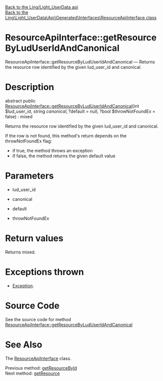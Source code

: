 [Back to the Ling/Light_UserData api](https://github.com/lingtalfi/Light_UserData/blob/master/doc/api/Ling/Light_UserData.md)<br>
[Back to the Ling\Light_UserData\Api\Generated\Interfaces\ResourceApiInterface class](https://github.com/lingtalfi/Light_UserData/blob/master/doc/api/Ling/Light_UserData/Api/Generated/Interfaces/ResourceApiInterface.md)


ResourceApiInterface::getResourceByLudUserIdAndCanonical
================



ResourceApiInterface::getResourceByLudUserIdAndCanonical — Returns the resource row identified by the given lud_user_id and canonical.




Description
================


abstract public [ResourceApiInterface::getResourceByLudUserIdAndCanonical](https://github.com/lingtalfi/Light_UserData/blob/master/doc/api/Ling/Light_UserData/Api/Generated/Interfaces/ResourceApiInterface/getResourceByLudUserIdAndCanonical.md)(int $lud_user_id, string $canonical, ?$default = null, ?bool $throwNotFoundEx = false) : mixed




Returns the resource row identified by the given lud_user_id and canonical.

If the row is not found, this method's return depends on the throwNotFoundEx flag:
- if true, the method throws an exception
- if false, the method returns the given default value




Parameters
================


- lud_user_id

    

- canonical

    

- default

    

- throwNotFoundEx

    


Return values
================

Returns mixed.


Exceptions thrown
================

- [Exception](http://php.net/manual/en/class.exception.php).&nbsp;







Source Code
===========
See the source code for method [ResourceApiInterface::getResourceByLudUserIdAndCanonical](https://github.com/lingtalfi/Light_UserData/blob/master/Api/Generated/Interfaces/ResourceApiInterface.php#L112-L112)


See Also
================

The [ResourceApiInterface](https://github.com/lingtalfi/Light_UserData/blob/master/doc/api/Ling/Light_UserData/Api/Generated/Interfaces/ResourceApiInterface.md) class.

Previous method: [getResourceById](https://github.com/lingtalfi/Light_UserData/blob/master/doc/api/Ling/Light_UserData/Api/Generated/Interfaces/ResourceApiInterface/getResourceById.md)<br>Next method: [getResource](https://github.com/lingtalfi/Light_UserData/blob/master/doc/api/Ling/Light_UserData/Api/Generated/Interfaces/ResourceApiInterface/getResource.md)<br>

